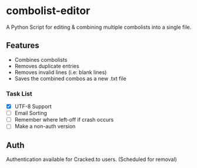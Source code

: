 # combolist-editor
A Python Script for editing & combining multiple combolists into a single file.

## Features
* Combines combolists
* Removes duplicate entries
* Removes invalid lines (i.e: blank lines)
* Saves the combined combos as a new .txt file

### Task List
- [x] UTF-8 Support
- [ ] Email Sorting
- [ ] Remember where left-off if crash occurs
- [ ] Make a non-auth version

## Auth
Authentication available for Cracked.to users.
(Scheduled for removal)
